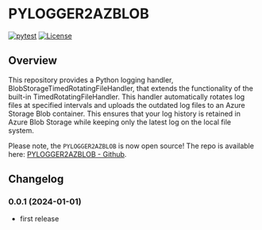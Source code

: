 ﻿# PYLOGGER2AZBLOB
[![pytest](https://github.com/KazuOnuki/pylogger2azblob/actions/workflows/pytest_workflow.yaml/badge.svg)](https://github.com/KazuOnuki/pylogger2azblob/actions/workflows/pytest_workflow.yaml)
[![License](https://img.shields.io/badge/license-MIT-green)](./LICENSE)

## Overview
This repository provides a Python logging handler, BlobStorageTimedRotatingFileHandler, that extends the functionality of the built-in TimedRotatingFileHandler. This handler automatically rotates log files at specified intervals and uploads the outdated log files to an Azure Storage Blob container. This ensures that your log history is retained in Azure Blob Storage while keeping only the latest log on the local file system.


Please note, the `PYLOGGER2AZBLOB` is now open source! 
The repo is available here: [PYLOGGER2AZBLOB - Github](https://github.com/KazuOnuki/pylogger2azblob).

## Changelog
### 0.0.1 (2024-01-01)
- first release